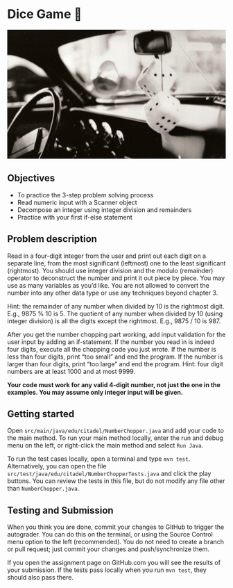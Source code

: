 # Dice Game :game_die:
![Dice Logo](/img/dice.jpg)

## Objectives
* To practice the 3-step problem solving process
* Read numeric input with a Scanner object
* Decompose an integer using integer division and remainders
* Practice with your first if-else statement

## Problem description
Read in a four-digit integer from the user and print out each digit on a separate line, from the most significant (leftmost) one to the least significant (rightmost). You should use integer division and the modulo (remainder) operator to deconstruct the number and print it out piece by piece. You may use as many variables as you’d like. You are not allowed to convert the number into any other data type or use any techniques beyond chapter 3.

Hint: the remainder of any number when divided by 10 is the rightmost digit. E.g., 9875 % 10 is 5. The quotient of any number when divided by 10 (using integer division) is all the digits except the rightmost. E.g., 9875 / 10 is 987.

After you get the number chopping part working, add input validation for the user input by adding an if-statement. If the number you read in is indeed four digits, execute all the chopping code you just wrote. If the number is less than four digits, print “too small” and end the program. If the number is larger than four digits, print “too large” and end the program. Hint: four digit numbers are at least 1000 and at most 9999.

**Your code must work for any valid 4-digit number, not just the one in the examples. You may assume only integer input will be given.**

## Getting started
Open `src/main/java/edu/citadel/NumberChopper.java` and add your code to the main method. To run your main method locally, enter the run and debug menu on the left, or right-click the main method and select `Run Java`.

To run the test cases locally, open a terminal and type `mvn test`. Alternatively, you can open the file `src/test/java/edu/citadel/NumberChopperTests.java` and click the play buttons. You can review the tests in this file, but do not modify any file other than `NumberChopper.java`.

## Testing and Submission
When you think you are done, commit your changes to GitHub to trigger the autograder. You can do this on the terminal, or using the Source Control menu option to the left (recommended). You do not need to create a branch or pull request; just commit your changes and push/synchronize them.

If you open the assignment page on GitHub.com you will see the results of your submission. If the tests pass locally when you run `mvn test`, they should also pass there.
